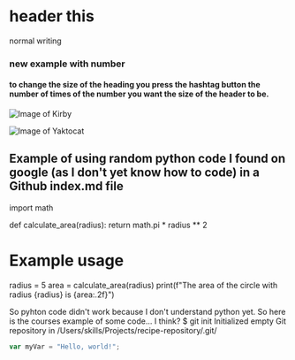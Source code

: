 # header this
normal writing
### new example with number
#### to change the size of the heading you press the hashtag button the number of times of the number you want the size of the header to be.
![Image of Kirby](https://www.pngplay.com/wp-content/uploads/9/Kirby-No-Background.png)

![Image of Yaktocat](https://octodex.github.com/images/yaktocat.png)

## Example of using random python code I found on google (as I don't yet know how to code) in a Github index.md file 
import math

def calculate_area(radius):
    return math.pi * radius ** 2

# Example usage
radius = 5
area = calculate_area(radius)
print(f"The area of the circle with radius {radius} is {area:.2f}")

So pyhton code didn't work because I don't understand python yet. So here is the courses example of some code... I think?
$ git init
Initialized empty Git repository in /Users/skills/Projects/recipe-repository/.git/

``` javascript
var myVar = "Hello, world!";
```
